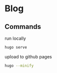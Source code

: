 # Blog

## Commands
run locally

```sh
hugo serve
```

upload to github pages
```sh
hugo --minify
```



